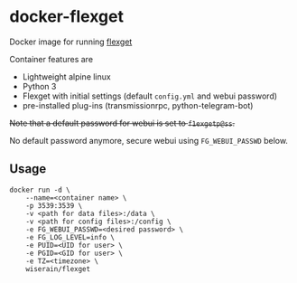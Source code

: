 # docker-flexget

Docker image for running [flexget](http://flexget.com/)

Container features are

- Lightweight alpine linux
- Python 3
- Flexget with initial settings (default ```config.yml``` and webui password)
- pre-installed plug-ins (transmissionrpc, python-telegram-bot)

~~Note that a default password for webui is set to ```f1exgetp@ss```.~~

No default password anymore, secure webui using ```FG_WEBUI_PASSWD``` below.

## Usage

```
docker run -d \
    --name=<container name> \
    -p 3539:3539 \
    -v <path for data files>:/data \
    -v <path for config files>:/config \
    -e FG_WEBUI_PASSWD=<desired password> \
    -e FG_LOG_LEVEL=info \
    -e PUID=<UID for user> \
    -e PGID=<GID for user> \
    -e TZ=<timezone> \
    wiserain/flexget
```
